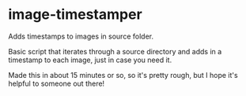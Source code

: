 # image-timestamper
Adds timestamps to images in source folder.

Basic script that iterates through a source directory and adds in a timestamp to each image, just in case you need it. 

Made this in about 15 minutes or so, so it's pretty rough, but I hope it's helpful to someone out there!

